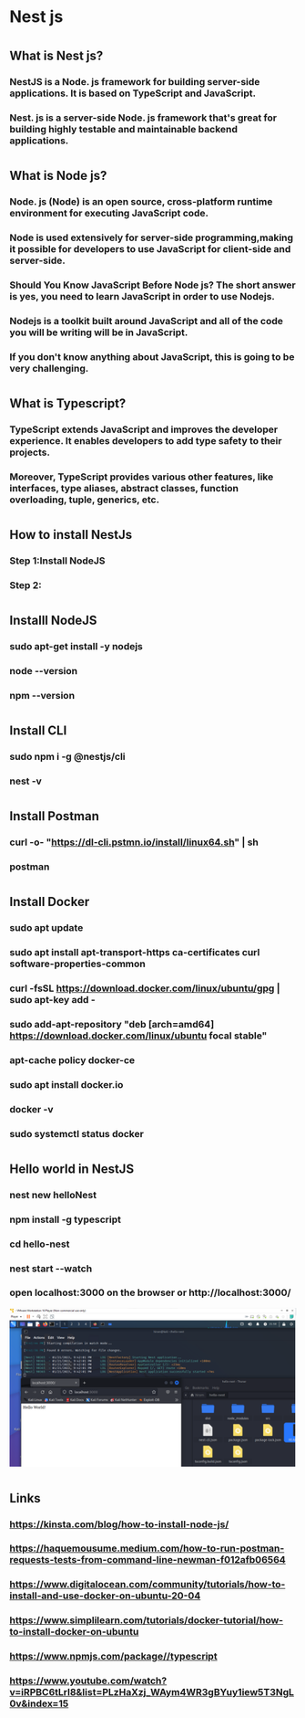 # Nest js
#
## What is Nest js?
### NestJS is a Node. js framework for building server-side applications. It is based on TypeScript and JavaScript. 
### Nest. js is a server-side Node. js framework that's great for building highly testable and maintainable backend applications. 
#
## What is Node js?
### Node. js (Node) is an open source, cross-platform runtime environment for executing JavaScript code. 
### Node is used extensively for server-side programming,making it possible for developers to use JavaScript for client-side and server-side.
### Should You Know JavaScript Before Node js? The short answer is yes, you need to learn JavaScript in order to use Nodejs. 
### Nodejs is a toolkit built around JavaScript and all of the code you will be writing will be in JavaScript. 
### If you don't know anything about JavaScript, this is going to be very challenging.
#
## What is Typescript?
### TypeScript extends JavaScript and improves the developer experience. It enables developers to add type safety to their projects. 
### Moreover, TypeScript provides various other features, like interfaces, type aliases, abstract classes, function overloading, tuple, generics, etc.
#
## How to install NestJs
### Step 1:Install NodeJS
### Step 2:
#
## Installl NodeJS
### sudo apt-get install -y nodejs
### node --version
### npm --version
#
## Install CLI
###  sudo npm i -g @nestjs/cli
### nest -v
#
## Install Postman
### curl -o- "https://dl-cli.pstmn.io/install/linux64.sh" | sh
### postman
#
## Install Docker
### sudo apt update
### sudo apt install apt-transport-https ca-certificates curl software-properties-common
### curl -fsSL https://download.docker.com/linux/ubuntu/gpg | sudo apt-key add -
### sudo add-apt-repository "deb [arch=amd64] https://download.docker.com/linux/ubuntu focal stable"
### apt-cache policy docker-ce
### sudo apt install docker.io
### docker -v
### sudo systemctl status docker
#
## Hello world in NestJS
### nest new helloNest
### npm install -g typescript
### cd hello-nest
### nest start --watch
### open localhost:3000 on the browser or http://localhost:3000/
![](netjs1.png)
#
## Links
### https://kinsta.com/blog/how-to-install-node-js/
### https://haquemousume.medium.com/how-to-run-postman-requests-tests-from-command-line-newman-f012afb06564
### https://www.digitalocean.com/community/tutorials/how-to-install-and-use-docker-on-ubuntu-20-04
### https://www.simplilearn.com/tutorials/docker-tutorial/how-to-install-docker-on-ubuntu
### https://www.npmjs.com/package//typescript
### https://www.youtube.com/watch?v=iRPBC6tLrl8&list=PLzHaXzj_WAym4WR3gBYuy1iew5T3NgL0v&index=15
